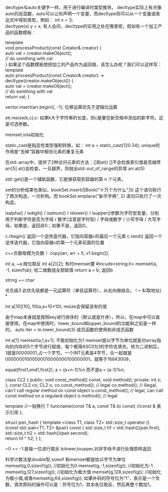decltype与auto关键字一样，用于进行编译时类型推导。
decltype实际上有点像auto的反函数，auto可以让你声明一个变量，而decltype则可以从一个变量或表达式中得到类型，例如：
int x = 3;  
decltype(x) y = x; 
有人会问，decltype的实用之处在哪里呢，假如有一个加工产品的函数模板：

template <typename Creator>  
void processProduct(const Creator& creator) {  
    auto val = creator.makeObject();  
    // do somthing with val  
} 
如果这个函数模板想把加工的产品作为返回值，该怎么办呢？我们可以这样写：
template <typename Creator>  
auto processProduct(const Creator& creator) -> decltype(creator.makeObject()) {  
    auto val = creator.makeObject();  
    // do somthing with val  
    return val;
} 

 vector.insert(arr.begin(), -1);
 位移运算优先于逻辑位运算

 str.resize(k,c);c: 如果k大于字符串的长度，则c是要在新空格中添加的新字符。这是可选参数。

 memset,iota初始化

 static_cast是指显性类型强制转换，如：
int  a = static_cast<int>(120.34);
unique的作用是“去掉”容器中相邻元素的重复元素

在std::array中，提供了2种访问元素的方法：[]和at()
[]不会检查索引值是否越界    arr[5]
at()会检查，一旦越界，将抛出std::out_of_range的异常   arr.at(5)

std::get<n>()是一个辅助函数，它能够获取到容器的第 n 个元素。

set的分析结果也类似，bookSet.insert(SBook("十万个为什么",1)) 这个语句执行了两次构造，一次析构。而 bookSet.emplace("新华字典", 2) 语句只执行了一次构造。

isalpha() / isdigit() / isalnum() / islower() / isupper()参数为字符型变量，分别用于判断字符是否为字母 / 数字(注意是字符型) / 字母或数字 / 小写字母 / 大写字母。如果是，返回非0；如果不是，返回0。

c.rbegin() 返回一个逆序迭代器，它指向容器c的最后一个元素
c.rend() 返回一个逆序迭代器，它指向容器c的第一个元素前面的位置

c++负数取模为负数！
copy(arr, arr + 5, v1.begin());

int a, ~a:按位取反
int a[2][2];   有时memset要 #incude<string.h>
memset(a, -1, sizeof(a)); 给二维数组全部赋值
return a = b; 返回b

string += char

优先级3 
此优先级都是一元运算符（单目运算符），从右向做结合。
! ~ &(取地址) * 

int a[10][10];
fill(a,a+10*10);
resize会保留该有的值

由于map本身就是按照key进行排序的（默认就是升序），所以，在map中可以直接使用。在map中使用时，lower_bound和upper_bound的功能和之前是一样的。
auto iter = m.lower_bound(3)
成员函数的使用和非成员函数

int a[1]
memset(a,1,a+1);
不能初始化为1
memset是以字节为单位就是对array指向的内存的5个字节进行赋值，每个都用ASCII为1的字符去填充，转为二进制后，1就是00000001,占一个字节。一个INT元素是4字节，合一起就是00000001000000010000000100000001，就等于16843009，

equal(first1,end1,first2);
a = (a+n-1)%n 而不是a = (a-1)%n;

class CL2
{
public:
    void const_method() const;
    void method();
private:
    int x;
};
const CL2 co;
CL2 o;
co.const_method();  // legal
co.method();        // illegal, can't call regular method on const object
o.const_method();   // legal, can call const method on a regulard object
o.method();         // legal

template<typename T>         //一般换行
T funcname(const T& a, const T& b) const{           //const & 表示引用
};

struct pair_hash
{
    template <class T1, class T2>
    std::size_t operator () (const std::pair<T1, T2>  &pair) const
    {
        std::size_t h1 = std::hash<T1>()(pair.first);
        std::size_t h2 = std::hash<T2>()(pair.second);    
        return h1 ^ h2;
    }
};

~0 == -1:是每一位进行取反
tolower,toupper,对非字母不进行处理原样返回

科学计数法是double型,sizeof 和memset都是给以字节为单位
memset(g,0,sizeof(g)); //初始化为0
memset(g,-1,sizeof(g)); //初始化为-1
memset(g,127,sizeof(g)); //初始化为极大值
memset(g,128,sizeof(g)); //初始化为极小值,或者memset(g,64,sizeof(g));
如果补码的符号位为“1”，表示是一个负数，源求原码的操作可以是：符号位为1，其余各位取反，然后再整个数加1。